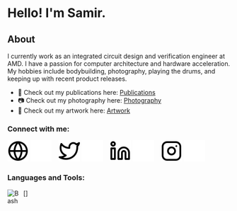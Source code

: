 # Hello! I'm Samir.

## About

I currently work as an integrated circuit design and verification engineer at AMD. I have a passion for computer architecture and hardware acceleration. My hobbies include bodybuilding, photography, playing the drums, and keeping up with recent product releases.
- 🔭 Check out my publications here: [Publications](https://scholar.google.com/citations?user=oGxgnxcAAAAJ&hl=en)
- 📷 Check out my photography here: [Photography](https://samirmitha.com/photography)
- 🎨 Check out my artwork here: [Artwork](https://samirmitha.com/wallpapers-1)

### Connect with me:

[![website](./img/globe-light.svg)](https://samirmitha.com#gh-light-mode-only)
[![website](./img/globe-dark.svg)](https://samirmitha.com#gh-dark-mode-only)
&nbsp;&nbsp;
[![website](./img/twitter-light.svg)](https://twitter.com/samir_mitha#gh-light-mode-only)
[![website](./img/twitter-dark.svg)](https://twitter.com/samir_mitha#gh-dark-mode-only)
&nbsp;&nbsp;
[![website](./img/linkedin-light.svg)](linkedin.com/in/samirmitha#gh-light-mode-only)
[![website](./img/linkedin-dark.svg)](linkedin.com/in/samirmitha#gh-dark-mode-only)
&nbsp;&nbsp;
[![website](./img/instagram-light.svg)](https://www.instagram.com/samir_mitha#gh-light-mode-only)
[![website](./img/instagram-dark.svg)](https://www.instagram.com/samir_mitha#gh-dark-mode-only)

### Languages and Tools:

[<img align="left" alt="Bash" width="26px" src="https://cdn.jsdelivr.net/gh/devicons/devicon/icons/bash/bash-original.svg" style="padding-right:10px;" />]
